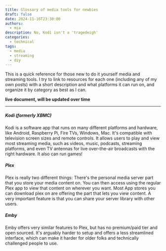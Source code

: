 ```yaml
---
title: Glossary of media tools for newbies
draft: false
date: 2024-11-16T23:30:00
authors:
  - mia
description: No, Kodi isn't a 'tragedeigh'
categories:
  - technical
tags:
  - media
  - streaming
  - diy
---
```


This is a quick reference for those new to do it yourself media and streaming tools. I try to link to resources for each one (including any of my own posts) with a short description and what platforms it can run on, and organize it by category as best as I can.

**live document, will be updated over time**

---

##### Kodi (formerly XBMC)

Kodi is a software app that runs on many different platforms and hardware, like Android, Raspberry Pi, Fire TVs, Windows, Mac. It's compatible with television screen sizes and remote controls. It allows users to play and view most streaming media, such as videos, music, podcasts, streaming platforms, and even TV antennas for live over-the-air broadcasts with the right hardware. It also can run games!

##### Plex

Plex is really two different things: There's the personal media server part that you store your media content on. You can then access using the regular Plex app to view that content on wherever you want. Most App stores you can download plex on are offering the part that lets you view content. A very important feature is that you can share your server library with other users.

##### Emby

Emby offers very similar features to Plex, but has no premium/paid tier and open sourced. It's arguably harder to setup and offers a less streamlined interface, which can make it harder for older folks and technically challenged people to use.

#####
